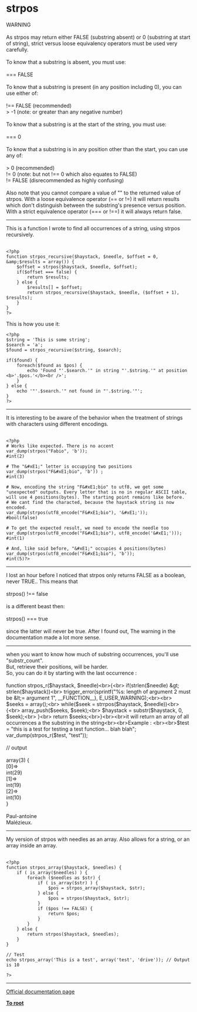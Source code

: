# strpos



WARNING<br><br>As strpos may return either FALSE (substring absent) or 0 (substring at start of string), strict versus loose equivalency operators must be used very carefully.<br><br>To know that a substring is absent, you must use:  <br><br>=== FALSE<br><br>To know that a substring is present (in any position including 0), you can use either of:<br><br>!== FALSE  (recommended)<br> &gt; -1  (note: or greater than any negative number)<br><br>To know that a substring is at the start of the string, you must use:  <br><br>=== 0<br><br>To know that a substring is in any position other than the start, you can use any of: <br><br> &gt; 0  (recommended)<br>!= 0  (note: but not !== 0 which also equates to FALSE)<br>!= FALSE  (disrecommended as highly confusing)<br><br>Also note that you cannot compare a value of "" to the returned value of strpos. With a loose equivalence operator (== or !=) it will return results which don&apos;t distinguish between the substring&apos;s presence versus position. With a strict equivalence operator (=== or !==) it will always return false.  

---

This is a function I wrote to find all occurrences of a string, using strpos recursively.<br><br>

```
<?php
function strpos_recursive($haystack, $needle, $offset = 0, &amp;$results = array()) {                
    $offset = strpos($haystack, $needle, $offset);
    if($offset === false) {
        return $results;            
    } else {
        $results[] = $offset;
        return strpos_recursive($haystack, $needle, ($offset + 1), $results);
    }
}
?>
```


This is how you use it:



```
<?php
$string = 'This is some string';
$search = 'a';
$found = strpos_recursive($string, $search);

if($found) {
    foreach($found as $pos) {
        echo 'Found "'.$search.'" in string "'.$string.'" at position <b>'.$pos.'</b><br />';
    }    
} else {
    echo '"'.$search.'" not found in "'.$string.'"';
}
?>
```
  

---

It is interesting to be aware of the behavior when the treatment of strings with characters using different encodings.<br><br>

```
<?php
# Works like expected. There is no accent
var_dump(strpos("Fabio", 'b'));
#int(2)

# The "&#xE1;" letter is occupying two positions
var_dump(strpos("F&#xE1;bio", 'b')) ;
#int(3)

# Now, encoding the string "F&#xE1;bio" to utf8, we get some "unexpected" outputs. Every letter that is no in regular ASCII table, will use 4 positions(bytes). The starting point remains like before.
# We cant find the characted, because the haystack string is now encoded.
var_dump(strpos(utf8_encode("F&#xE1;bio"), '&#xE1;'));
#bool(false)

# To get the expected result, we need to encode the needle too
var_dump(strpos(utf8_encode("F&#xE1;bio"), utf8_encode('&#xE1;')));
#int(1) 

# And, like said before, "&#xE1;" occupies 4 positions(bytes)
var_dump(strpos(utf8_encode("F&#xE1;bio"), 'b'));
#int(5)?>
```
  

---

I lost an hour before I noticed that strpos only returns FALSE as a boolean, never TRUE.. This means that<br><br>strpos() !== false <br><br>is a different beast then:<br><br>strpos() === true<br><br>since the latter will never be true. After I found out, The warning in the documentation made a lot more sense.  

---

when you want to know how much of substring occurrences, you&apos;ll use "substr_count".<br>But, retrieve their positions, will be harder.<br>So, you can do it by starting with the last occurrence :<br><br>function strpos_r($haystack, $needle)<br>{<br>    if(strlen($needle) &gt; strlen($haystack))<br>        trigger_error(sprintf("%s: length of argument 2 must be &lt;= argument 1", __FUNCTION__), E_USER_WARNING);<br><br>    $seeks = array();<br>    while($seek = strrpos($haystack, $needle))<br>    {<br>        array_push($seeks, $seek);<br>        $haystack = substr($haystack, 0, $seek);<br>    }<br>    return $seeks;<br>}<br><br>it will return an array of all occurrences a the substring in the string<br><br>Example : <br><br>$test = "this is a test for testing a test function... blah blah";<br>var_dump(strpos_r($test, "test"));<br><br>// output <br><br>array(3) {<br>  [0]=&gt;<br>  int(29)<br>  [1]=&gt;<br>  int(19)<br>  [2]=&gt;<br>  int(10)<br>}<br><br>Paul-antoine<br>Mal&#xE9;zieux.  

---

My version of strpos with needles as an array. Also allows for a string, or an array inside an array.<br><br>

```
<?php
function strpos_array($haystack, $needles) {
    if ( is_array($needles) ) {
        foreach ($needles as $str) {
            if ( is_array($str) ) {
                $pos = strpos_array($haystack, $str);
            } else {
                $pos = strpos($haystack, $str);
            }
            if ($pos !== FALSE) {
                return $pos;
            }
        }
    } else {
        return strpos($haystack, $needles);
    }
}

// Test
echo strpos_array('This is a test', array('test', 'drive')); // Output is 10

?>
```
  

---

[Official documentation page](https://www.php.net/manual/en/function.strpos.php)

**[To root](/README.md)**